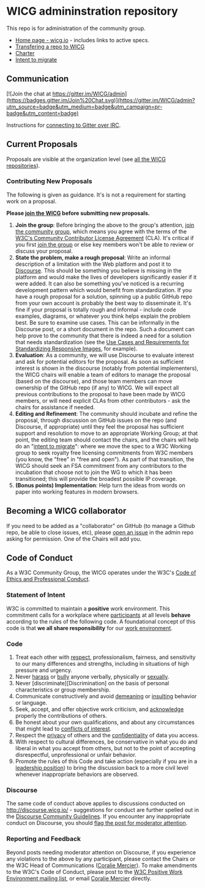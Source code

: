 # WICG admininstration repository
This repo is for administration of the community group.
 
 * [Home page - wicg.io](https://wicg.io) - includes links to active specs. 
 * [Transfering a repo to WICG](https://github.com/WICG/admin/wiki/Process-to-transfer-a-repo)
 * [Charter](https://wicg.github.io/admin/charter.html)
 * [Intent to migrate](intent-to-migrate.md)

## Communication
[![Join the chat at https://gitter.im/WICG/admin](https://badges.gitter.im/Join%20Chat.svg)](https://gitter.im/WICG/admin?utm_source=badge&utm_medium=badge&utm_campaign=pr-badge&utm_content=badge)

Instructions for [connecting to Gitter over IRC](https://github.com/WICG/admin/wiki/Connecting-to-Gitter-over-IRC).  

## Current Proposals

Proposals are visible at the organization level (see [all the WICG repositories](https://github.com/WICG/)).

### Contributing New Proposals
The following is given as guidance. It's is not a requirement for starting work on a proposal.

**Please [join the WICG](https://www.w3.org/community/wicg/) before submitting new proposals.**

 1. **Join the group**: Before bringing the above to the group's attention, <a href="https://www.w3.org/community/wicg/">join the community group</a>, which means you agree with the terms of the <a href="https://www.w3.org/community/about/agreements/cla/">W3C's Community Contributor License Agreement</a> (CLA). It's critical if you first <a href="https://www.w3.org/community/wicg/">join the group</a> or else key members won't be able to review or discuss your proposal.
 1. **State the problem, make a rough proposal**: Write an informal description of a limitation with the Web platform and post it to <a href="http://discourse.wicg.io/">Discourse</a>. This should be something you believe is missing in the platform and would make the lives of developers significantly easier if it were added. It can also be something you've noticed is a recurring development pattern which would benefit from standardization. If you have a rough proposal for a solution, spinning up a public GitHub repo from your own account is probably the best way to disseminate it.  It's fine if your proposal is totally rough and informal - include code examples, diagrams, or whatever you think helps explain the problem best.  Be sure to examine use cases.  This can be informally in the Discourse post, or a short document in the repo. Such a document can help prove to the community that there is indeed a need for a solution that needs standardization (see the <a href="https://usecases.responsiveimages.org/">Use Cases and Requirements for Standardizing Responsive Images</a>, for example).
 1. **Evaluation**: As a community, we will use Discourse to evaluate interest and ask for potential editors for the proposal.  As soon as sufficient interest is shown in the discourse (notably from potential implementers), the WICG chairs will enable a team of editors to manage the proposal (based on the discourse), and those team members can move ownership of the GitHub repo (if any) to WICG. We will expect all previous contributions to the proposal to have been made by WICG members, or will need explicit CLAs from other contributors - ask the chairs for assistance if needed.  
 1. **Editing and Refinement**: The community should incubate and refine the proposal, through discussion on GitHub issues on the repo (and Discourse, if appropriate) until they feel the proposal has sufficient support and resolution to move to an appropriate Working Group; at that point, the editing team should contact the chairs, and the chairs will help do an "<a href="http://w3c.github.io/charter-html/request-to-transition.html">intent to migrate</a>": where we move the spec to a W3C Working group to seek royalty free licensing commitments from W3C members (you know, the "free" in "free and open").  As part of that transition, the WICG should seek an FSA commitment from any contributors to the incubation that choose not to join the WG to which it has been transitioned; this will provide the broadest possible IP coverage.
 1. **(Bonus points) Implementation**: Help turn the ideas from words on paper into working features in modern browsers.

## Becoming a WICG collaborator
If you need to be added as a "collaborator" on GitHub (to manage a Github repo, be able to close issues, etc), please [open an issue](https://github.com/WICG/admin/issues) in the admin repo asking for permission. One of the Chairs will add you. 

## Code of Conduct

As a W3C Community Group, the WICG operates under the W3C's [Code of Ethics and Professional Conduct](http://www.w3.org/Consortium/cepc/).

### Statement of Intent

W3C is committed to maintain a **positive** work environment. This commitment calls for a workplace where [participants][Participant] at all levels **behave** according to the rules of the following code. A foundational concept of this code is that **we all share responsibility** for our [work environment][Work].

### Code

 1. Treat each other with [respect][], professionalism, fairness, and sensitivity to our many differences and strengths, including in situations of high pressure and urgency.
 1. Never [harass][Harassment] or [bully][Workplace] anyone verbally, physically or [sexually][Sexual].
 1. Never [discriminate][Discrimination] on the basis of personal characteristics or group membership.
 1. Communicate constructively and avoid [demeaning][] or [insulting][] behavior or language.
 1. Seek, accept, and offer objective work criticism, and [acknowledge][Acknowledgement] properly the contributions of others.
 1. Be honest about your own qualifications, and about any circumstances that might lead to [conflicts of interest][].
 1. Respect the [privacy][Confidentiality] of others and the [confidentiality][] of data you access.
 1. With respect to cultural differences, be conservative in what you do and liberal in what you accept from others, but not to the point of accepting disrespectful, unprofessional or unfair behavior.
 1. Promote the rules of this Code and take action (especially if you are in a [leadership position][Leadership]) to bring the discussion back to a more civil level whenever inappropriate behaviors are observed.

[Participant]: http://www.w3.org/Consortium/cepc/#Participant
[Work]: http://www.w3.org/Consortium/cepc/#Work
[Respect]: http://www.w3.org/Consortium/cepc/#Respect
[Harassment]: http://www.w3.org/Consortium/cepc/#Harassment
[Workplace]: http://www.w3.org/Consortium/cepc/#Harassment
[Sexual]: http://www.w3.org/Consortium/cepc/#Sexual
[Demeaning]: http://www.w3.org/Consortium/cepc/#Demeaning
[Insulting]: http://www.w3.org/Consortium/cepc/#Insulting
[Acknowledgement]: http://www.w3.org/Consortium/cepc/#Acknowledgement
[Conflicts of Interest]: http://www.w3.org/Consortium/Process/policies.html#coi
[Confidentiality]: /Consortium/Process/process.html#confidentiality-levels
[Leadership]: http://www.w3.org/Consortium/cepc/#Leadership

### Discourse

The same code of conduct above applies to discussions conducted on http://discourse.wicg.io/ - suggestions for conduct are further spelled out in the [Discourse Community Guidelines](http://discourse.wicg.io/guidelines). If you encounter any inappropriate conduct on Discourse, you should [flag the post for moderator attention](http://discourse.wicg.io/guidelines#flag-problems).

### Reporting and Feedback

Beyond posts needing moderator attention on Discourse, if you experience any violations to the above by any participant, please contact the Chairs or the W3C Head of Communications ([Coralie Mercier](mailto:coralie@w3.org)). To make amendments to the W3C's Code of Conduct, please post to the [W3C Positive Work Environment mailing list](https://lists.w3.org/Archives/Public/public-pwe/), or email [Coralie Mercier](mailto:coralie@w3.org) directly.
